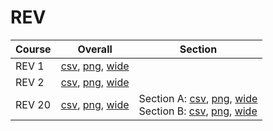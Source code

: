 # REV

| Course | Overall | Section |
| ------ | ------- | ------- |
| REV 1 | [csv](https://github.com/UCSD-Historical-Enrollment-Data/2023Fall/blob/main/overall/REV%201.csv), [png](https://raw.githubusercontent.com/UCSD-Historical-Enrollment-Data/2023Fall/main/plot_overall/REV%201.png), [wide](https://raw.githubusercontent.com/UCSD-Historical-Enrollment-Data/2023Fall/main/plot_overall_wide/REV%201.png) |  |
| REV 2 | [csv](https://github.com/UCSD-Historical-Enrollment-Data/2023Fall/blob/main/overall/REV%202.csv), [png](https://raw.githubusercontent.com/UCSD-Historical-Enrollment-Data/2023Fall/main/plot_overall/REV%202.png), [wide](https://raw.githubusercontent.com/UCSD-Historical-Enrollment-Data/2023Fall/main/plot_overall_wide/REV%202.png) |  |
| REV 20 | [csv](https://github.com/UCSD-Historical-Enrollment-Data/2023Fall/blob/main/overall/REV%2020.csv), [png](https://raw.githubusercontent.com/UCSD-Historical-Enrollment-Data/2023Fall/main/plot_overall/REV%2020.png), [wide](https://raw.githubusercontent.com/UCSD-Historical-Enrollment-Data/2023Fall/main/plot_overall_wide/REV%2020.png) | Section A: [csv](https://github.com/UCSD-Historical-Enrollment-Data/2023Fall/blob/main/section/REV%2020_A.csv), [png](https://raw.githubusercontent.com/UCSD-Historical-Enrollment-Data/2023Fall/main/plot_section/REV%2020_A.png), [wide](https://raw.githubusercontent.com/UCSD-Historical-Enrollment-Data/2023Fall/main/plot_section_wide/REV%2020_A.png)<br>Section B: [csv](https://github.com/UCSD-Historical-Enrollment-Data/2023Fall/blob/main/section/REV%2020_B.csv), [png](https://raw.githubusercontent.com/UCSD-Historical-Enrollment-Data/2023Fall/main/plot_section/REV%2020_B.png), [wide](https://raw.githubusercontent.com/UCSD-Historical-Enrollment-Data/2023Fall/main/plot_section_wide/REV%2020_B.png) |
